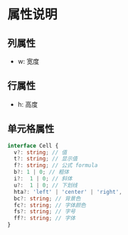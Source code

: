 # 属性说明

## 列属性
- w: 宽度
## 行属性
- h: 高度

## 单元格属性
```typescript
interface Cell {
  v?: string; // 值
  t?: string; // 显示值
  f?: string; // 公式 formula
  b?: 1 | 0; // 粗体
  i?:  1 | 0; // 斜体
  u?:  1 | 0; // 下划线
  hta?: 'left' | 'center' | 'right',
  bc?: string; // 背景色
  fc?: string; // 字体颜色
  fs?: string; // 字号
  ff?: string; // 字体
}
```

